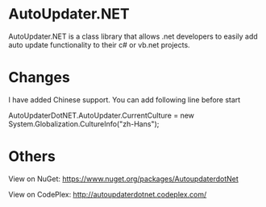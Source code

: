 # AutoUpdater.NET
AutoUpdater.NET is a class library that allows .net developers to easily add auto update functionality to their c# or vb.net projects.

# Changes
I have added Chinese support. You can add following line before start

AutoUpdaterDotNET.AutoUpdater.CurrentCulture = new System.Globalization.CultureInfo("zh-Hans");


# Others

View on NuGet: https://www.nuget.org/packages/AutoupdaterdotNet

View on CodePlex: http://autoupdaterdotnet.codeplex.com/
